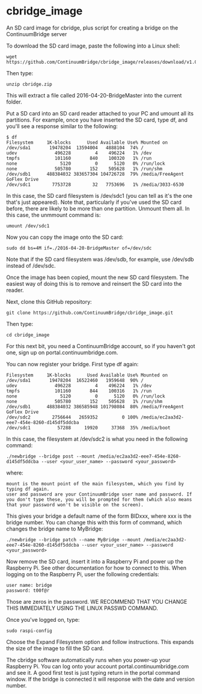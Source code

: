 # cbridge_image
An SD card image for cbridge, plus script for creating a bridge on the ContinuumBridge server

To download the SD card image, paste the following into a Linux shell:

    wget https://github.com/ContinuumBridge/cbridge_image/releases/download/v1.0/cbridge.zip

Then type:

    unzip cbridge.zip

This will extract a file called 2016-04-20-BridgeMaster into the current folder. 

Put a SD card into an SD card reader attached to your PC and umount all its partitions. For example, once you have inserted the SD card, type df, and you'll see a response similar to the following:

    $ df
    Filesystem     1K-blocks      Used Available Use% Mounted on
    /dev/sda1       19478204  13594004   4888104  74% /
    udev              496228         4    496224   1% /dev
    tmpfs             101160       840    100320   1% /run
    none                5120         0      5120   0% /run/lock
    none              505780       152    505628   1% /run/shm
    /dev/sdb1      488384032 383657304 104726728  79% /media/FreeAgent GoFlex Drive
    /dev/sdc1        7753728        32   7753696   1% /media/3033-6530

In this case, the SD card filesystem is /dev/sdc1 (you can tell as it's the one that's just appeared). Note that, particularly if you've used the SD card before, there are likely to be more than one partition. Unmount them all. In this case, the unmmount command is:

    umount /dev/sdc1

Now you can copy the image onto the SD card:

    sudo dd bs=4M if=./2016-04-20-BridgeMaster of=/dev/sdc

Note that if the SD card filesystem was /dev/sdb, for example, use /dev/sdb instead of /dev/sdc.

Once the image has been copied, mount the new SD card filesystem. The easiest way of doing this is to remove and reinsert the SD card into the reader.

Next, clone this GitHub repository:

    git clone https://github.com/ContinuumBridge/cbridge_image.git

Then type:

    cd cbridge_image

For this next bit, you need a ContinuumBridge account, so if you haven't got one, sign up on portal.continuumbridge.com.

You can now register your bridge. First type df again:

    Filesystem     1K-blocks      Used Available Use% Mounted on
    /dev/sda1       19478204  16522460   1959648  90% /
    udev              496228         4    496224   1% /dev
    tmpfs             101160       844    100316   1% /run
    none                5120         0      5120   0% /run/lock
    none              505780       152    505628   1% /run/shm
    /dev/sdb1      488384032 386585948 101798084  80% /media/FreeAgent GoFlex Drive
    /dev/sdc2        2756644   2659352         0 100% /media/ec2aa3d2-eee7-454e-8260-d145df5ddcba
    /dev/sdc1          57288     19920     37368  35% /media/boot

In this case, the filesystem at /dev/sdc2 is what you need in the following command:

    ./newbridge --bridge post --mount /media/ec2aa3d2-eee7-454e-8260-d145df5ddcba --user <your_user_name> --password <your_password>

where:

    mount is the mount point of the main filesystem, which you find by typing df again.
    user and password are your ContinuumBridge user name and password. If you don't type these, you will be prompted for them (which also means that your password won't be visible on the screen).
  
This gives your bridge a default name of the form BIDxxx, where xxx is the bridge number. You can change this with this form of command, which changes the bridge name to MyBridge:

    ./newbridge --bridge patch --name MyBridge --mount /media/ec2aa3d2-eee7-454e-8260-d145df5ddcba --user <your_user_name> --password <your_password>
  
Now remove the SD card, insert it into a Raspberry Pi and power up the Raspberry Pi. See other documentation for how to connect to this. When logging on to the Raspberry Pi, user the following credentials:

    user name: bridge
    password: t00f@r
    
Those are zeros in the password. WE RECOMMEND THAT YOU CHANGE THIS IMMEDIATELY USING THE LINUX PASSWD COMMAND.

Once you've logged on, type:

    sudo raspi-config
  
Choose the Expand Filesystem option and follow instructions. This expands the size of the image to fill the SD card.

The cbridge software automatically runs when you power-up your Raspberry Pi. You can log onto your account portal.continuumbridge.com and see it. A good first test is just typing return in the portal command window. If the bridge is connected it will response with the date and version number.




